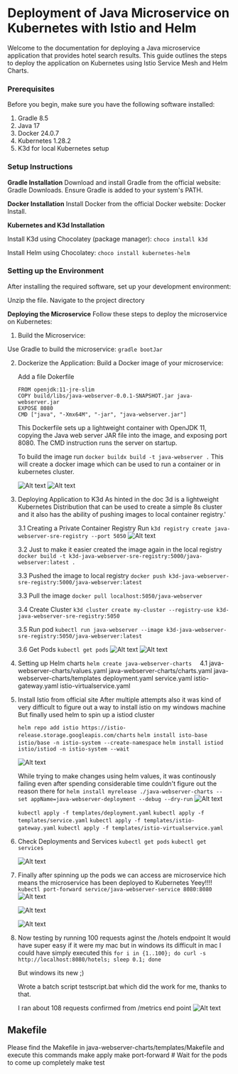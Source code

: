 # Deployment of Java Microservice on Kubernetes with Istio and Helm

Welcome to the documentation for deploying a Java microservice application that provides hotel search results. This guide outlines the steps to deploy the application on Kubernetes using Istio Service Mesh and Helm Charts.

### Prerequisites
Before you begin, make sure you have the following software installed:

1. Gradle 8.5
2. Java 17
3. Docker 24.0.7
4. Kubernetes 1.28.2
5. K3d for local Kubernetes setup

### Setup Instructions
**Gradle Installation**
Download and install Gradle from the official website: Gradle Downloads. Ensure Gradle is added to your system's PATH.

**Docker Installation**
Install Docker from the official Docker website: Docker Install.

**Kubernetes and K3d Installation**

Install K3d using Chocolatey (package manager):
```choco install k3d```

Install Helm using Chocolatey:
```choco install kubernetes-helm```

### Setting up the Environment
After installing the required software, set up your development environment:

Unzip the file. 
Navigate to the project directory

**Deploying the Microservice**
Follow these steps to deploy the microservice on Kubernetes:

1. Build the Microservice:

 Use Gradle to build the microservice:
 ```gradle bootJar```

2. Dockerize the Application:
   Build a Docker image of your microservice:

   Add a file Dokerfile
   
   ```
   FROM openjdk:11-jre-slim
   COPY build/libs/java-webserver-0.0.1-SNAPSHOT.jar java-webserver.jar
   EXPOSE 8080
   CMD ["java", "-Xmx64M", "-jar", "java-webserver.jar"]
   ```
   This Dockerfile sets up a lightweight container with OpenJDK 11, copying the Java web server JAR file into the image, and exposing port 8080. The CMD instruction runs the server on startup.

   To build the image run ```docker buildx build -t java-webserver .```
   This will create a docker image which can be used to run a container or in kubernetes cluster.
   
   ![Alt text](images/image-1.png)
   ![Alt text](images/image.png)
    
3. Deploying Application to K3d 
   As hinted in the doc 3d is a lightweight Kubernetes Distribution that can be used to create a simple 8s cluster and it also has the ability of pushing images to local container registry.'

   3.1 Creating a Private Container Registry
      Run ```k3d registry create java-webserver-sre-registry --port 5050```
      ![Alt text](images/image-2.png)

   3.2 Just to make it easier created the image again in the local registry 
   ```docker build -t k3d-java-webserver-sre-registry:5000/java-webserver:latest .```

   3.3 Pushed the image to local registry
   ```docker push k3d-java-webserver-sre-registry:5000/java-webserver:latest```

   3.3 Pull the image 
   ```docker pull localhost:5050/java-webserver```
   
   3.4 Create Cluster
   ```k3d cluster create my-cluster --registry-use k3d-java-webserver-sre-registry:5050```

   3.5 Run pod
   ```kubectl run java-webserver --image k3d-java-webserver-sre-registry:5050/java-webserver:latest```

   3.6 Get Pods
   ```kubectl get pods```
   ![Alt text](images/image-3.png)
   ![Alt text](images/image-4.png)

4. Setting up Helm charts 
```helm create java-webserver-charts  ``` 
   4.1 java-webserver-charts/values.yaml
       java-webserver-charts/charts.yaml
       java-webserver-charts/templates
       deployment.yaml
       service.yaml
       istio-gateway.yaml
       istio-virtualservice.yaml

5. Install Istio from official site
   After multiple attempts also it was kind of very difficult to figure out a way to install istio on my windows machine
   But finally used helm to spin up a istiod cluster

   ```helm repo add istio https://istio-release.storage.googleapis.com/charts```
   ```helm install isto-base istio/base -n istio-system --create-namespace```
   ```helm install istiod istio/istiod -n istio-system --wait```

   ![Alt text](images/image-5.png)

   While trying to make changes using helm values, it was continously failing even after spending considerable time couldn't figure out the reason there for 
   ```helm install myrelease ./java-webserver-charts --set appName=java-webserver-deployment --debug --dry-run```
   ![Alt text](images/image11.png)

   ```kubectl apply -f templates/deployment.yaml```
   ```kubectl apply -f templates/service.yaml```
   ```kubectl apply -f templates/istio-gateway.yaml```
   ```kubectl apply -f templates/istio-virtualservice.yaml```


6. Check Deployments and Services
   ```kubectl get pods```
   ```kubectl get services```

   ![Alt text](images/image-6.png)

7. Finally after spinning up the pods we can access are microservice hich means the microservice has been deployed to Kubernetes Yeey!!!!
   ```kubectl port-forward service/java-webserver-service 8080:8080```
   ![Alt text](images/image-7.png)

   ![Alt text](images/image-8.png)

   ![Alt text](images/image-9.png)

8. Now testing by running 100 requests aginst the /hotels endpoint
   It would have super easy if it were my mac but in windows its difficult
   in mac I could have simply executed this
   ```for i in {1..100}; do curl -s http://localhost:8080/hotels; sleep 0.1; done```

   But windows its new ;)

   Wrote a batch script testscript.bat
   which did the work for me, thanks to that.

   I ran about 108 requests confirmed from /metrics end point
   ![Alt text](images/image-10.png)

## Makefile

Please find the Makefile in java-webserver-charts/templates/Makefile
and execute this commands
make apply
make port-forward   # Wait for the pods to come up completely
make test
   


       

   





   

